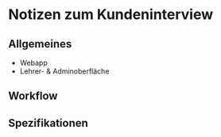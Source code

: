 # Notizen zum Kundeninterview
## Allgemeines
- Webapp
- Lehrer- & Adminoberfläche
## Workflow
## Spezifikationen
